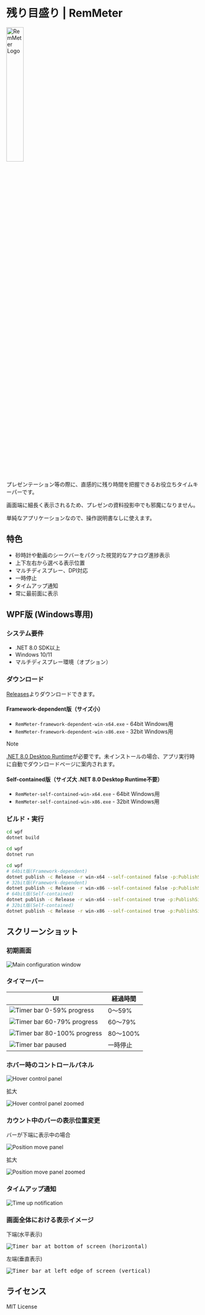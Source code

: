 # 残り目盛り | RemMeter

<img src="./images/logo.png" alt="RemMeter Logo" width="30%">

プレゼンテーション等の際に、直感的に残り時間を把握できるお役立ちタイムキーパーです。

画面端に細長く表示されるため、プレゼンの資料投影中でも邪魔になりません。

単純なアプリケーションなので、操作説明書なしに使えます。

## 特色

- 砂時計や動画のシークバーをパクった視覚的なアナログ進捗表示
- 上下左右から選べる表示位置
- マルチディスプレー、DPI対応
- 一時停止
- タイムアップ通知
- 常に最前面に表示

## WPF版 (Windows専用)

### システム要件
- .NET 8.0 SDK以上
- Windows 10/11
- マルチディスプレー環境（オプション）

### ダウンロード

[Releases](https://github.com/yokenzan/rem-meter/releases)よりダウンロードできます。

#### Framework-dependent版（サイズ小）
- `RemMeter-framework-dependent-win-x64.exe` - 64bit Windows用
- `RemMeter-framework-dependent-win-x86.exe` - 32bit Windows用

> [!NOTE]
> [.NET 8.0 Desktop Runtime](https://dotnet.microsoft.com/download/dotnet/8.0)が必要です。未インストールの場合、アプリ実行時に自動でダウンロードページに案内されます。

#### Self-contained版（サイズ大 .NET 8.0 Desktop Runtime不要）
- `RemMeter-self-contained-win-x64.exe` - 64bit Windows用
- `RemMeter-self-contained-win-x86.exe` - 32bit Windows用

### ビルド・実行

```bash
cd wpf
dotnet build
```

```bash
cd wpf
dotnet run
```

```bash
cd wpf
# 64bit版(Framework-dependent)
dotnet publish -c Release -r win-x64 --self-contained false -p:PublishSingleFile=true
# 32bit版(Framework-dependent)
dotnet publish -c Release -r win-x86 --self-contained false -p:PublishSingleFile=true
# 64bit版(Self-contained)
dotnet publish -c Release -r win-x64 --self-contained true -p:PublishSingleFile=true
# 32bit版(Self-contained)
dotnet publish -c Release -r win-x86 --self-contained true -p:PublishSingleFile=true
```

## スクリーンショット

### 初期画面

![Main configuration window](./images/main-configuration-window.png)

### タイマーバー

| UI | 経過時間 |
|-----|-----|
| ![Timer bar 0-59% progress](./images/timer-bar-0_59.png) | 0～59% |
| ![Timer bar 60-79% progress](./images/timer-bar-60_79.png) | 60～79% |
| ![Timer bar 80-100% progress](./images/timer-bar-80_100.png) | 80～100% |
| ![Timer bar paused](./images/timer-bar-paused.png) | 一時停止 |

### ホバー時のコントロールパネル

![Hover control panel](./images/hover-control-panel.png)

拡大

![Hover control panel zoomed](./images/hover-control-panel-zoomed.png)

### カウント中のバーの表示位置変更

バーが下端に表示中の場合

![Position move panel](./images/position-move-panel.png)

拡大

![Position move panel zoomed](./images/position-move-panel-zoomed.png)

### タイムアップ通知

![Time up notification](./images/time-up-notification.png)

### 画面全体における表示イメージ

下端(水平表示)

<kbd>![Timer bar at bottom of screen (horizontal)](./images/full-screen-image-timer-bar-horizontal.png)</kbd>

左端(垂直表示)

<kbd>![Timer bar at left edge of screen (vertical)](./images/full-screen-image-timer-bar-vertical.png)</kbd>

## ライセンス

MIT License